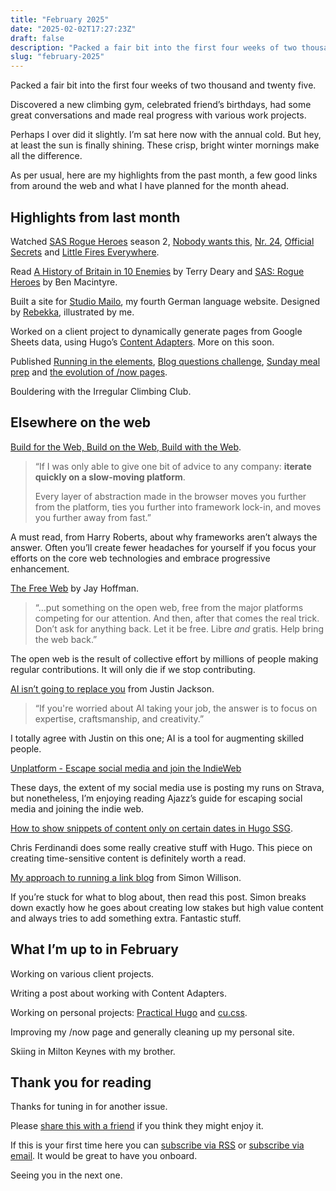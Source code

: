 ```yaml
---
title: "February 2025"
date: "2025-02-02T17:27:23Z"
draft: false
description: "Packed a fair bit into the first four weeks of two thousand and twenty five."
slug: "february-2025"
---
```


Packed a fair bit into the first four weeks of two thousand and twenty five. 

Discovered a new climbing gym, celebrated friend’s birthdays, had some great conversations and made real progress with various work projects.

Perhaps I over did it slightly. I’m sat here now with the annual cold. But hey, at least the sun is finally shining. These crisp, bright winter mornings make all the difference. 

As per usual, here are my highlights from the past month, a few good links from around the web and what I have planned for the month ahead.

## Highlights from last month

Watched [SAS Rogue Heroes](https://www.imdb.com/title/tt10405370/) season 2, [Nobody wants this](https://www.imdb.com/title/tt26933824/), [Nr. 24](https://www.imdb.com/title/tt23782584/), [Official Secrets](https://www.imdb.com/title/tt5431890/) and [Little Fires Everywhere](https://www.imdb.com/title/tt8089592/).

Read [A History of Britain in 10 Enemies](https://www.goodreads.com/book/show/203778046-a-history-of-britain-in-ten-enemies) by Terry Deary and [SAS: Rogue Heroes](https://www.goodreads.com/book/show/29917179-sas) by Ben Macintyre.

Built a site for [Studio Mailo](https://studiomailo.com/), my fourth German language website. Designed by [Rebekka](https://rebekkawrites.com/), illustrated by me.

Worked on a client project to dynamically generate pages from Google Sheets data, using Hugo’s [Content Adapters](https://gohugo.io/content-management/content-adapters/). More on this soon.

Published [Running in the elements](https://harrycresswell.com/writing/running-in-the-elements/), [Blog questions challenge](https://harrycresswell.com/writing/blog-questions-challenge/), [Sunday meal prep](https://harrycresswell.com/writing/sunday-meal-prep/) and [the evolution of /now pages](https://harrycresswell.com/writing/evolution-of-now-pages/).

Bouldering with the Irregular Climbing Club.

## Elsewhere on the web

[Build for the Web, Build on the Web, Build with the Web](https://csswizardry.com/2025/01/build-for-the-web-build-on-the-web-build-with-the-web/). 

> “If I was only able to give one bit of advice to any company: **iterate quickly on a slow-moving platform**.
> 
> Every layer of abstraction made in the browser moves you further from the platform, ties you further into framework lock-in, and moves you further away from fast.”

A must read, from Harry Roberts, about why frameworks aren’t always the answer. Often you’ll create fewer headaches for yourself if you focus your efforts on the core web technologies and embrace progressive enhancement.

[The Free Web](https://thehistoryoftheweb.com/the-free-web/) by Jay Hoffman.

> “...put something on the open web, free from the major platforms competing for our attention. And then, after that comes the real trick. Don’t ask for anything back. Let it be free. Libre _and_ gratis. Help bring the web back.”

The open web is the result of collective effort by millions of people making regular contributions. It will only die if we stop contributing.

[AI isn’t going to replace you](https://justinjackson.ca/ai-replace) from Justin Jackson.

> “If you're worried about AI taking your job, the answer is to focus on expertise, craftsmanship, and creativity.”

I totally agree with Justin on this one; AI is a tool for augmenting skilled people.

[Unplatform - Escape social media and join the IndieWeb](https://unplatform.fromthesuperhighway.com/) 

 These days, the extent of my social media use is posting my runs on Strava, but nonetheless, I’m enjoying reading Ajazz’s guide for escaping social media and joining the indie web.

[How to show snippets of content only on certain dates in Hugo SSG](https://gomakethings.com/how-to-show-snippets-of-content-only-on-certain-dates-in-hugo-ssg/). 

Chris Ferdinandi does some really creative stuff with Hugo. This piece on creating time-sensitive content is definitely worth a read.

[My approach to running a link blog](https://simonwillison.net/2024/Dec/22/link-blog/) from Simon Willison. 

If you’re stuck for what to blog about, then read this post. Simon breaks down exactly how he goes about creating low stakes but high value content and always tries to add something extra. Fantastic stuff. 


## What I’m up to in February

Working on various client projects.

Writing a post about working with Content Adapters.

Working on personal projects: [Practical Hugo](https://practicalhugo.com/) and [cu.css](https://cu.harrycresswell.com/).

Improving my /now page and generally cleaning up my personal site.

Skiing in Milton Keynes with my brother.

## Thank you for reading

Thanks for tuning in for another issue.

Please [share this with a friend](https://harrycresswell.com/newsletter/february-2025) if you think they might enjoy it.

If this is your first time here you can [subscribe via RSS](https://harrycresswell.com/feeds/) or [subscribe via email](https://harrycresswell.us14.list-manage.com/subscribe/post?u=4e8fba8d0ab4a857159c0104e&id=d6ad2b65ca). It would be great to have you onboard.

Seeing you in the next one.